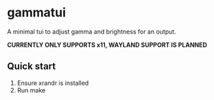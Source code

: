 # gammatui

A minimal tui to adjust gamma and brightness for an output.

**CURRENTLY ONLY SUPPORTS x11, WAYLAND SUPPORT IS PLANNED**

## Quick start

1. Ensure xrandr is installed
2. Run make
